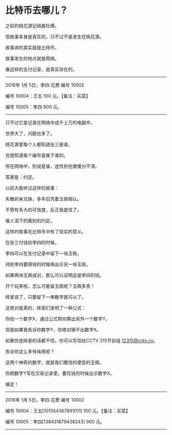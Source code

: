 # 比特币去哪儿？

之前的桃花源记纯属杜撰。

但故事本身是真实的，只不过不是发生在桃花源。

故事讲的其实就是比特币。

故事发生的地点就是网络。

像这样的支付记录，是真实存在的。

___
2016年 1月 5日，李四 花费 编号 10002

编号 10004：王五 100 元。【备注：买菜】

编号 10005：李四 900 元。

___

只不过它是记录在网络中成千上万的电脑中。

世界大了，问题也多了。

桃花源里每个人都知道张三是谁，

也就知道每个编号是属于谁的。

但在网络中，别说是谁，连性别也傻傻分不清。

答案是：约定。

以前大致听过这样的故事：

失散的亲兄妹，多年后凭着玉佩相认。

不管有多大的可信度，反正我是信了。

催人泪下的离别的约定。

这样的故事在比特币中有了现实的意义。

在张三付钱给李四的时候，

李四可以在支付记录中留下一块玉佩，

待到李四要用钱的时候再出示另一块玉佩，

如果两块玉佩成对，那么可以证明这是李四的钱。

开个玩笑啦，怎么可能留玉佩呢？玉佩多贵！

砖家说了，只要留下一串数字就可以了。

这绝对是真的，砖家们发明了一种公式：

你给一个数字X，通过公式帮你算出另外一个数字Y，

但是如果我告诉你数字Y，你绝对猜不出数字X。

如果你连砖家的话都不信，你可以写信给CCTV 315节目组 12315@cntv.cn。

告诉你这么多有啥用呢？

这两个神奇的数字，就是我们要找的便宜的玉佩。

你把数字Y写在交易记录里，要花钱的时候出示数字X。

搞定！

___
2016年 1月 5日，李四 花费 编号 10002

编号 10004：王五[101354367891011] 100 元。【备注：买菜】

编号 10005：李四[138431879438243] 900 元。

___


